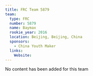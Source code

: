 ```yaml
---
title: FRC Team 5879
team:
  type: FRC
  number: 5879
  name: Baymax
  rookie_year: 2016
  location: Beijing, Beijing, China
  sponsors:
    - China Youth Maker
  links:
    Website: 
---
```

No content has been added for this team
